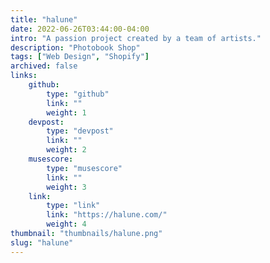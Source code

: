 ```yaml
---
title: "halune"
date: 2022-06-26T03:44:00-04:00
intro: "A passion project created by a team of artists."
description: "Photobook Shop"
tags: ["Web Design", "Shopify"]
archived: false
links: 
    github: 
        type: "github"
        link: ""
        weight: 1
    devpost:
        type: "devpost"
        link: ""
        weight: 2
    musescore:
        type: "musescore"
        link: ""
        weight: 3
    link:
        type: "link"
        link: "https://halune.com/"
        weight: 4
thumbnail: "thumbnails/halune.png"
slug: "halune"
---
```


